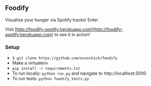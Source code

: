 ## Foodify

Visualize your hunger via Spotify tracks!  Enter

Visit [http://foodify-spotify.herokuapp.com](http://foodify-spotify.herokuapp.com) to see it in action!

### Setup

* `$ git clone https://github.com/econchick/foodify`
* Make a virtualenv
* `pip install -r requirements.txt`
* To run locally: `python run.py` and navigate to http://localhost:5000
* To run tests: `python foodify_tests.py`